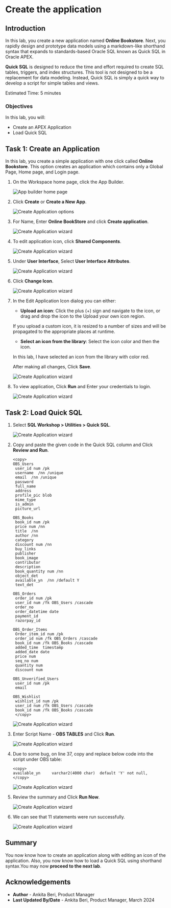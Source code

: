 # Create the application

## Introduction

In this lab, you create a new application named **Online Bookstore**. Next, you rapidly design and prototype data models using a markdown-like shorthand syntax that expands to standards-based Oracle SQL known as Quick SQL in Oracle APEX.

**Quick SQL** is designed to reduce the time and effort required to create SQL tables, triggers, and index structures. This tool is not designed to be a replacement for data modeling. Instead, Quick SQL is simply a quick way to develop a script for simple tables and views.

Estimated Time: 5 minutes

### Objectives
In this lab, you will:
- Create an APEX Application
- Load Quick SQL

## Task 1: Create an Application
In this lab, you create a simple application with one click called **Online Bookstore**. This option creates an application which contains only a Global Page, Home page, and Login page.

1. On the Workspace home page, click the App Builder.

    ![App builder home page](images/go-create-app.png " ")

2. Click **Create** or **Create a New App**.

    ![Create Application options](./images/new-app.png " ")

3. For Name, Enter **Online BookStore** and click **Create application**.

    ![Create Application wizard](./images/create-app1.png " ")

4. To edit application icon, click **Shared Components**.

    ![Create Application wizard](./images/sc-icon.png " ")

5. Under **User Interface**, Select **User Interface Attributes**.

    ![Create Application wizard](./images/user-interface.png " ")

6. Click **Change Icon**.

    ![Create Application wizard](./images/change-icon1.png " ")

7. In the Edit Application Icon dialog you can either:
    - **Upload an icon**: Click the plus (+) sign and navigate to the icon, or drag and drop the icon to the Upload your own icon region.

    If you upload a custom icon, it is resized to a number of sizes and will be propagated to the appropriate places at runtime.

    - **Select an icon from the library**: Select the icon color and then the icon.

    In this lab, I have selected an icon from the library with color red.

    After making all changes, Click **Save**.

    ![Create Application wizard](./images/edit-icon.png " ")

8. To view application, Click **Run** and Enter your credentials to login.

     ![Create Application wizard](./images/run-app.png " ")

## Task 2: Load Quick SQL

1. Select **SQL Workshop > Utilities > Quick SQL**.

    ![Create Application wizard](./images/quick-sql.png " ")

2.  Copy and paste the given code in the Quick SQL column and Click **Review and Run**.

     ```
    <copy>
    OBS_Users
      user_id num /pk
      username  /nn /unique
      email  /nn /unique
      password
      full_name
      address
      profile_pic blob
      mime_type
      is_admin
      picture_url

    OBS_Books
      book_id num /pk
      price num /nn
      title  /nn
      author /nn
      category
      discount num /nn
      buy_links
      publisher
      book_image
      contributor
      description
      book_quantity num /nn
      object_det
      available_yn  /nn /default Y
      text_det

    OBS_Orders
      order_id num /pk
      user_id num /fk OBS_Users /cascade
      order_no
      order_datetime date
      payment_id
      razorpay_id

    OBS_Order_Items
      Order_item_id num /pk
      order_id num /fk OBS_Orders /cascade
      book_id num /fk OBS_Books /cascade
      added_time  timestamp
      added_date date
      price num
      seq_no num
      quantity num
      discount num

    OBS_Unverified_Users
      user_id num /pk
      email

    OBS_Wishlist
      wishlist_id num /pk
      user_id num /fk OBS_Users /cascade
      book_id num /fk OBS_Books /cascade
      </copy>
       ```

    ![Create Application wizard](./images/review-run.png " ")

3. Enter Script Name - **OBS TABLES** and Click **Run**.

    ![Create Application wizard](./images/script-name.png " ")

4. Due to some bug, on line 37, copy and replace below code into the script under OBS table:
    ```
   <copy>
   available_yn     varchar2(4000 char)  default 'Y' not null,
   </copy>
    ```
   ![Create Application wizard](./images/edit-code.png " ")

5. Review the summary and Click **Run Now**.

   ![Create Application wizard](./images/run-now.png " ")

6. We can see that 11 statements were run successfully.

   ![Create Application wizard](./images/results.png " ")

## Summary

You now know how to create an application along with editing an icon of the application. Also, you now know how to load a Quick SQL using shorthand syntax.You may now **proceed to the next lab**.

## Acknowledgements

- **Author** - Ankita Beri, Product Manager
- **Last Updated By/Date** - Ankita Beri, Product Manager, March 2024

